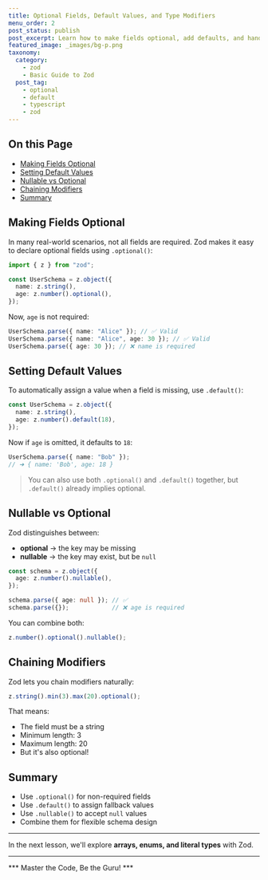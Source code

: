 ```yaml
---
title: Optional Fields, Default Values, and Type Modifiers
menu_order: 2
post_status: publish
post_excerpt: Learn how to make fields optional, add defaults, and handle nullable values.
featured_image: _images/bg-p.png
taxonomy:
  category:
    - zod
    - Basic Guide to Zod
  post_tag:
    - optional
    - default
    - typescript
    - zod
---
```


<div class="toc" markdown="1">

## On this Page

- [Making Fields Optional](#making-fields-optional)
- [Setting Default Values](#setting-default-values)
- [Nullable vs Optional](#nullable-vs-optional)
- [Chaining Modifiers](#chaining-modifiers)
- [Summary](#summary)

</div>

<div class="guru-main" markdown="1">

## Making Fields Optional

In many real-world scenarios, not all fields are required. Zod makes it easy to declare optional fields using `.optional()`:

```ts
import { z } from "zod";

const UserSchema = z.object({
  name: z.string(),
  age: z.number().optional(),
});
```

Now, `age` is not required:

```ts
UserSchema.parse({ name: "Alice" }); // ✅ Valid
UserSchema.parse({ name: "Alice", age: 30 }); // ✅ Valid
UserSchema.parse({ age: 30 }); // ❌ name is required
```

## Setting Default Values

To automatically assign a value when a field is missing, use `.default()`:

```ts
const UserSchema = z.object({
  name: z.string(),
  age: z.number().default(18),
});
```

Now if `age` is omitted, it defaults to `18`:

```ts
UserSchema.parse({ name: "Bob" }); 
// ➜ { name: 'Bob', age: 18 }
```

> You can also use both `.optional()` and `.default()` together, but `.default()` already implies optional.

## Nullable vs Optional

Zod distinguishes between:
- **optional** → the key may be missing
- **nullable** → the key may exist, but be `null`

```ts
const schema = z.object({
  age: z.number().nullable(),
});

schema.parse({ age: null }); // ✅
schema.parse({});            // ❌ age is required
```

You can combine both:

```ts
z.number().optional().nullable();
```

## Chaining Modifiers

Zod lets you chain modifiers naturally:

```ts
z.string().min(3).max(20).optional();
```

That means:
- The field must be a string
- Minimum length: 3
- Maximum length: 20
- But it's also optional!

## Summary

- Use `.optional()` for non-required fields
- Use `.default()` to assign fallback values
- Use `.nullable()` to accept `null` values
- Combine them for flexible schema design

---

In the next lesson, we'll explore **arrays, enums, and literal types** with Zod.

---

*** Master the Code, Be the Guru! ***

</div>
